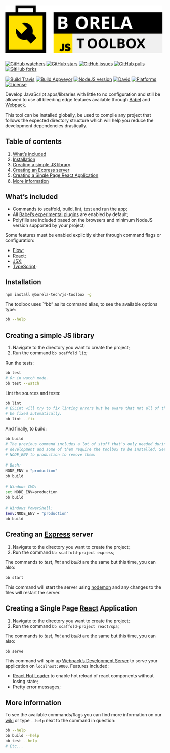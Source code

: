 <h1><img src="art/full-logo.svg" alt="borela-js-toolbox" height="150px"></h1>

[![GitHub watchers](https://img.shields.io/github/watchers/borela-tech/js-toolbox.svg?style=social)][watchers]
[![GitHub stars](https://img.shields.io/github/stars/borela-tech/js-toolbox.svg?style=social)][stars]
[![GitHub issues](https://img.shields.io/github/issues/borela-tech/js-toolbox.svg?style=social)][issues]
[![GitHub pulls](https://img.shields.io/github/issues-pr/borela-tech/js-toolbox.svg?style=social)][pulls]
[![GitHub forks](https://img.shields.io/github/forks/borela-tech/js-toolbox.svg?style=social)][forks]

[![Build Travis](https://img.shields.io/travis/borela-tech/js-toolbox.svg?style=flat-square&label=linux%20%26%20osx)][travis-build]
[![Build Appveyor](https://img.shields.io/appveyor/ci/borela/js-toolbox/master.svg?style=flat-square&label=windows)][appveyor-build]
[![NodeJS version](https://img.shields.io/badge/nodejs-%E2%89%A58.9-orange.svg?style=flat-square)][nodejs]
[![David](https://img.shields.io/david/borela-tech/js-toolbox.svg?style=flat-square)][david-dm]
[![Platforms](https://img.shields.io/badge/platforms-Windows%20%7C%20Linux%20%7C%20OSX-ff4081.svg?style=flat-square)][toolbox]
[![License](https://img.shields.io/badge/license-Apache%202.0-ba68c8.svg?style=flat-square)][toolbox]

Develop JavaScript apps/libraries with little to no configuration and still be
allowed to use all bleeding edge features available through  [Babel][babel] and
[Webpack][webpack].

This tool can be installed globally, be used to compile any project that follows
the expected directory structure which will help you reduce the development
dependencies drastically.

## Table of contents

1. [What’s included](#whats-included)
2. [Installation](#installation)
3. [Creating a simple JS library](#creating-a-simple-js-library)
4. [Creating an Express server](#Creating-an-express-server)
5. [Creating a Single Page React Application](#creating-a-single-page-react-application)
6. [More information](#more-information)

## What’s included

* Commands to scaffold, build, lint, test and run the app;
* All [Babel’s experimental plugins][experimental-plugins] are enabled by
  default;
* Polyfills are included based on the browsers and minimum NodeJS version
  supported by your project;

Some features must be enabled explicitly either through command flags or
configuration:

* [Flow][flow];
* [React][react];
* [JSX][jsx];
* [TypeScript][typescript];

## Installation

```sh
npm install @borela-tech/js-toolbox -g
```

The toolbox uses ´“bb” as its command alias, to see the available options
type:

```sh
bb --help
```

## Creating a simple JS library

1. Navigate to the directory you want to create the project;
2. Run the command `bb scaffold lib`;

Run the tests:

```sh
bb test
# Or in watch mode.
bb test --watch
```

Lint the sources and tests:

```sh
bb lint
# ESLint will try to fix linting errors but be aware that not all of them can
# be fixed automatically.
bb lint --fix
```

And finally, to build:

```sh
bb build
# The previous command includes a lot of stuff that’s only needed during
# development and some of them require the toolbox to be installed. Set
# NODE_ENV to production to remove them:

# Bash:
NODE_ENV = "production"
bb build

# Windows CMD:
set NODE_ENV=production
bb build

# Windows PowerShell:
$env:NODE_ENV = "production"
bb build
```

## Creating an [Express][express] server

1. Navigate to the directory you want to create the project;
2. Run the command `bb scaffold-project express`;

The commands to *test*, *lint* and *build* are the same but this time, you can
also:

```sh
bb start
```

This command will start the server using [nodemon][nodemon] and any changes to
the files will restart the server.

## Creating a Single Page [React][react] Application

1. Navigate to the directory you want to create the project;
2. Run the command `bb scaffold-project react/spa`;

The commands to *test*, *lint* and *build* are the same but this time, you can
also:

```sh
bb serve
```

This command will spin up [Webpack’s Development Server][webpack-dev-server] to
serve your application on `localhost:9000`. Features included:

* [React Hot Loader][react-hot-loader] to enable hot reload of react components
  without losing state;
* Pretty error messages;

## More information

To see the available commands/flags you can find more information on our
[wiki][wiki] or type `--help` next to the command in question:

```sh
bb --help
bb build --help
bb test --help
# Etc...
```

[forks]: //github.com/borela-tech/js-toolbox/network/members
[issues]: //github.com/borela-tech/js-toolbox/issues
[pulls]: //github.com/borela-tech/js-toolbox/pulls
[stars]: //github.com/borela-tech/js-toolbox/stargazers
[watchers]: //github.com/borela-tech/js-toolbox/watchers
[wiki]: //github.com/borela-tech/js-toolbox/wiki

[babel]: //babeljs.io
[express]: //expressjs.com/
[flow]: //flow.org
[jsx]: //facebook.github.io/jsx/
[nodejs]: //nodejs.org
[nodemon]: //nodemon.io
[react]: //reactjs.org
[react-hot-loader]: //github.com/gaearon/react-hot-loader
[toolbox]: //github.com/borela-tech/js-toolbox
[typescript]: //www.typescriptlang.org
[webpack]: //webpack.js.org

[appveyor-build]: //ci.appveyor.com/project/borela/js-toolbox
[experimental-plugins]: //babeljs.io/docs/en/plugins#experimental
[david-dm]: //david-dm.org/borela-tech/js-toolbox
[travis-build]: //travis-ci.org/borela-tech/js-toolbox
[webpack-dev-server]: //webpack.js.org/configuration/dev-server/
